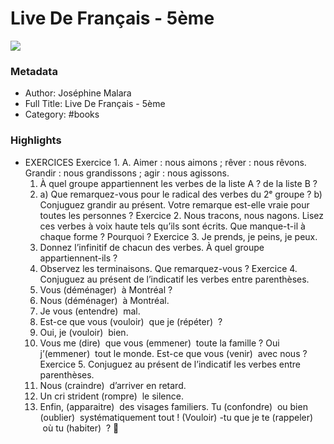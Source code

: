 # Live De Français - 5ème

![](https://is2-ssl.mzstatic.com/image/thumb/Publication118/v4/5f/36/20/5f3620df-3076-cd6a-f40b-ea98ba242df4/5EME__livre_de_francais.jpg/1536x2008bb.jpeg)

### Metadata

- Author: Joséphine Malara
- Full Title: Live De Français - 5ème
- Category: #books

### Highlights

- EXERCICES
  Exercice 1.
  A. Aimer : nous aimons ; rêver : nous rêvons.
  Grandir : nous grandissons ; agir : nous agissons.
  1. À quel groupe appartiennent les verbes de la liste A ? de la liste B ?
  2. a) Que remarquez-vous pour le radical des verbes du 2ᵉ groupe ? b) Conjuguez grandir au présent. Votre remarque est-elle vraie pour toutes les personnes ?
  Exercice 2.
  Nous tracons, nous nagons.
  Lisez ces verbes à voix haute tels qu’ils sont écrits. Que manque-t-il à chaque forme ? Pourquoi ?
  Exercice 3. 
  Je prends, je peins, je peux.
  1. Donnez l’infinitif de chacun des verbes. À quel groupe appartiennent-ils ?
  2. Observez les terminaisons. Que remarquez-vous ?
  Exercice 4. 
  Conjuguez au présent de l’indicatif les verbes entre parenthèses. 
  1. Vous (déménager)  à Montréal ?
  2. Nous (déménager)  à Montréal.
  3. Je vous (entendre)  mal.
  4. Est-ce que vous (vouloir)  que je (répéter)  ?
  5. Oui, je (vouloir)  bien.
  6. Vous me (dire)  que vous (emmener)  toute la famille ?
  Oui j’(emmener)  tout le monde. Est-ce que vous (venir)  avec nous ?
  Exercice 5.
  Conjuguez au présent de l’indicatif les verbes entre parenthèses.
  1. Nous (craindre)  d’arriver en retard.
  2. Un cri strident (rompre)  le silence.
  3. Enfin, (apparaitre)  des visages familiers.
  Tu (confondre)  ou bien (oublier)  systématiquement tout !
  (Vouloir) -tu que je te (rappeler)  où tu (habiter)  ?
  
